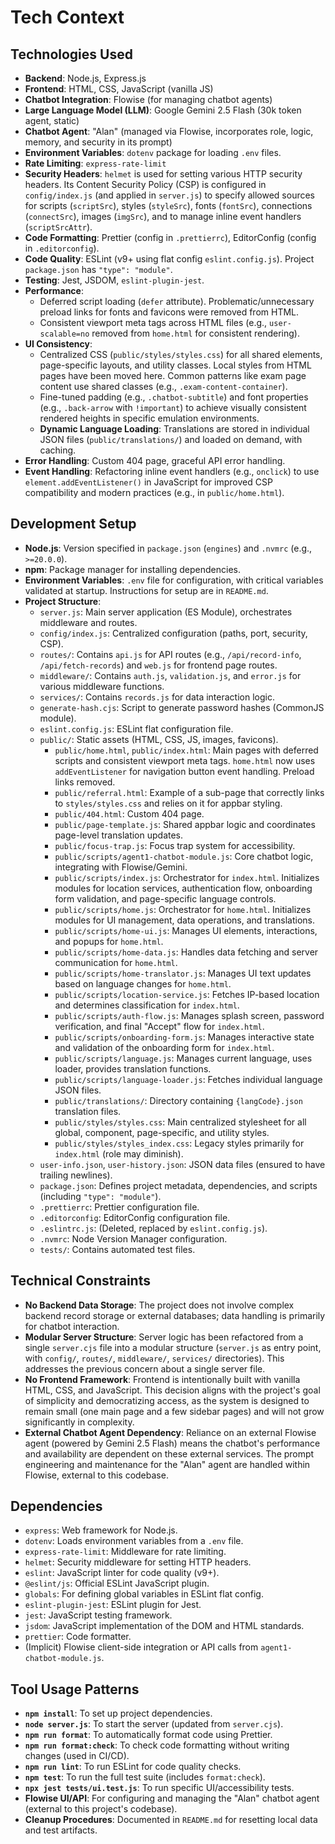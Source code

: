 <!-- Alan UI - techContext.md | 19th June 2025, WJW -->

# Tech Context

## Technologies Used
- **Backend**: Node.js, Express.js
- **Frontend**: HTML, CSS, JavaScript (vanilla JS)
- **Chatbot Integration**: Flowise (for managing chatbot agents)
- **Large Language Model (LLM)**: Google Gemini 2.5 Flash (30k token agent, static)
- **Chatbot Agent**: "Alan" (managed via Flowise, incorporates role, logic, memory, and security in its prompt)
- **Environment Variables**: `dotenv` package for loading `.env` files.
- **Rate Limiting**: `express-rate-limit`
- **Security Headers**: `helmet` is used for setting various HTTP security headers. Its Content Security Policy (CSP) is configured in `config/index.js` (and applied in `server.js`) to specify allowed sources for scripts (`scriptSrc`), styles (`styleSrc`), fonts (`fontSrc`), connections (`connectSrc`), images (`imgSrc`), and to manage inline event handlers (`scriptSrcAttr`).
- **Code Formatting**: Prettier (config in `.prettierrc`), EditorConfig (config in `.editorconfig`).
- **Code Quality**: ESLint (v9+ using flat config `eslint.config.js`). Project `package.json` has `"type": "module"`.
- **Testing**: Jest, JSDOM, `eslint-plugin-jest`.
- **Performance**:
    - Deferred script loading (`defer` attribute). Problematic/unnecessary preload links for fonts and favicons were removed from HTML.
    - Consistent viewport meta tags across HTML files (e.g., `user-scalable=no` removed from `home.html` for consistent rendering).
- **UI Consistency**:
    - Centralized CSS (`public/styles/styles.css`) for all shared elements, page-specific layouts, and utility classes. Local styles from HTML pages have been moved here. Common patterns like exam page content use shared classes (e.g., `.exam-content-container`).
    - Fine-tuned padding (e.g., `.chatbot-subtitle`) and font properties (e.g., `.back-arrow` with `!important`) to achieve visually consistent rendered heights in specific emulation environments.
    - **Dynamic Language Loading**: Translations are stored in individual JSON files (`public/translations/`) and loaded on demand, with caching.
- **Error Handling**: Custom 404 page, graceful API error handling.
- **Event Handling**: Refactoring inline event handlers (e.g., `onclick`) to use `element.addEventListener()` in JavaScript for improved CSP compatibility and modern practices (e.g., in `public/home.html`).

## Development Setup
- **Node.js**: Version specified in `package.json` (`engines`) and `.nvmrc` (e.g., `>=20.0.0`).
- **npm**: Package manager for installing dependencies.
- **Environment Variables**: `.env` file for configuration, with critical variables validated at startup. Instructions for setup are in `README.md`.
- **Project Structure**:
    - `server.js`: Main server application (ES Module), orchestrates middleware and routes.
    - `config/index.js`: Centralized configuration (paths, port, security, CSP).
    - `routes/`: Contains `api.js` for API routes (e.g., `/api/record-info`, `/api/fetch-records`) and `web.js` for frontend page routes.
    - `middleware/`: Contains `auth.js`, `validation.js`, and `error.js` for various middleware functions.
    - `services/`: Contains `records.js` for data interaction logic.
    - `generate-hash.cjs`: Script to generate password hashes (CommonJS module).
    - `eslint.config.js`: ESLint flat configuration file.
    - `public/`: Static assets (HTML, CSS, JS, images, favicons).
        - `public/home.html`, `public/index.html`: Main pages with deferred scripts and consistent viewport meta tags. `home.html` now uses `addEventListener` for navigation button event handling. Preload links removed.
        - `public/referral.html`: Example of a sub-page that correctly links to `styles/styles.css` and relies on it for appbar styling.
        - `public/404.html`: Custom 404 page.
        - `public/page-template.js`: Shared appbar logic and coordinates page-level translation updates.
        - `public/focus-trap.js`: Focus trap system for accessibility.
        - `public/scripts/agent1-chatbot-module.js`: Core chatbot logic, integrating with Flowise/Gemini.
        - `public/scripts/index.js`: Orchestrator for `index.html`. Initializes modules for location services, authentication flow, onboarding form validation, and page-specific language controls.
        - `public/scripts/home.js`: Orchestrator for `home.html`. Initializes modules for UI management, data operations, and translations.
        - `public/scripts/home-ui.js`: Manages UI elements, interactions, and popups for `home.html`.
        - `public/scripts/home-data.js`: Handles data fetching and server communication for `home.html`.
        - `public/scripts/home-translator.js`: Manages UI text updates based on language changes for `home.html`.
        - `public/scripts/location-service.js`: Fetches IP-based location and determines classification for `index.html`.
        - `public/scripts/auth-flow.js`: Manages splash screen, password verification, and final "Accept" flow for `index.html`.
        - `public/scripts/onboarding-form.js`: Manages interactive state and validation of the onboarding form for `index.html`.
        - `public/scripts/language.js`: Manages current language, uses loader, provides translation functions.
        - `public/scripts/language-loader.js`: Fetches individual language JSON files.
        - `public/translations/`: Directory containing `{langCode}.json` translation files.
        - `public/styles/styles.css`: Main centralized stylesheet for all global, component, page-specific, and utility styles.
        - `public/styles/styles_index.css`: Legacy styles primarily for `index.html` (role may diminish).
    - `user-info.json`, `user-history.json`: JSON data files (ensured to have trailing newlines).
    - `package.json`: Defines project metadata, dependencies, and scripts (including `"type": "module"`).
    - `.prettierrc`: Prettier configuration file.
    - `.editorconfig`: EditorConfig configuration file.
    - `.eslintrc.js`: (Deleted, replaced by `eslint.config.js`).
    - `.nvmrc`: Node Version Manager configuration.
    - `tests/`: Contains automated test files.

## Technical Constraints
- **No Backend Data Storage**: The project does not involve complex backend record storage or external databases; data handling is primarily for chatbot interaction.
- **Modular Server Structure**: Server logic has been refactored from a single `server.cjs` file into a modular structure (`server.js` as entry point, with `config/`, `routes/`, `middleware/`, `services/` directories). This addresses the previous concern about a single server file.
- **No Frontend Framework**: Frontend is intentionally built with vanilla HTML, CSS, and JavaScript. This decision aligns with the project's goal of simplicity and democratizing access, as the system is designed to remain small (one main page and a few sidebar pages) and will not grow significantly in complexity.
- **External Chatbot Agent Dependency**: Reliance on an external Flowise agent (powered by Gemini 2.5 Flash) means the chatbot's performance and availability are dependent on these external services. The prompt engineering and maintenance for the "Alan" agent are handled within Flowise, external to this codebase.

## Dependencies
- `express`: Web framework for Node.js.
- `dotenv`: Loads environment variables from a `.env` file.
- `express-rate-limit`: Middleware for rate limiting.
- `helmet`: Security middleware for setting HTTP headers.
- `eslint`: JavaScript linter for code quality (v9+).
- `@eslint/js`: Official ESLint JavaScript plugin.
- `globals`: For defining global variables in ESLint flat config.
- `eslint-plugin-jest`: ESLint plugin for Jest.
- `jest`: JavaScript testing framework.
- `jsdom`: JavaScript implementation of the DOM and HTML standards.
- `prettier`: Code formatter.
- (Implicit) Flowise client-side integration or API calls from `agent1-chatbot-module.js`.

## Tool Usage Patterns
- **`npm install`**: To set up project dependencies.
- **`node server.js`**: To start the server (updated from `server.cjs`).
- **`npm run format`**: To automatically format code using Prettier.
- **`npm run format:check`**: To check code formatting without writing changes (used in CI/CD).
- **`npm run lint`**: To run ESLint for code quality checks.
- **`npm test`**: To run the full test suite (includes `format:check`).
- **`npx jest tests/ui.test.js`**: To run specific UI/accessibility tests.
- **Flowise UI/API**: For configuring and managing the "Alan" chatbot agent (external to this project's codebase).
- **Cleanup Procedures**: Documented in `README.md` for resetting local data and test artifacts.
